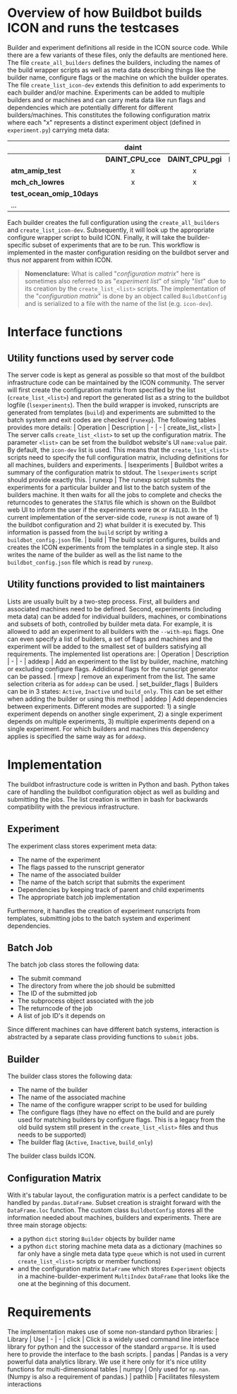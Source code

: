 # Overview of how Buildbot builds ICON and runs the testcases
Builder and experiment definitions all reside in the ICON source code. While there are a few variants of these files, only the defaults are mentioned here. The file `create_all_builders` defines the builders, including the names of the build wrapper scripts as well as meta data describing things like the builder name, configure flags or the machine on which the builder operates. The file `create_list_icon-dev` extends this definition to add experiments to each builder and/or machine. Experiments can be added to multiple builders and or machines and can carry meta data like run flags and dependencies which are potentially different for different builders/machines. This constitutes the following configuration matrix where each "x" represents a distinct experiment object (defined in `experiment.py`) carrying meta data:

|                            | daint             |                   |                   | mistral         | ... |
| -                          | :-:               | :-:               | :-:               | :-:             | --- |
|                            | **DAINT_CPU_cce** | **DAINT_CPU_pgi** | **DAINT_GPU_pgi** | **MISTRAL_gcc** | ... |
| **atm_amip_test**          | x                 | x                 | x                 | x               | ... |
| **mch_ch_lowres**          | x                 | x                 | x                 |                 | ... |
| **test_ocean_omip_10days** |                   |                   |                   | x               | ... |
| ...

Each builder creates the full configuration using the `create_all_builders` and `create_list_icon-dev`. Subsequently, it will look up the appropriate configure wrapper script to build ICON. Finally, it will take the builder-specific subset of experiments that are to be run. This workflow is implemented in the master configuration residing on the buildbot server and thus *not* apparent from within ICON.  

> **Nomenclature:** What is called "*configuration matrix*" here is sometimes also referred to as "*experiment list*" of simply "*list*" due to its creation by the `create_list_<list>` scripts. The implementation of the "*configuration matrix*" is done by an object called `BuildbotConfig` and is serialized to a file with the name of the list (e.g. `icon-dev`).

# Interface functions
## Utility functions used by server code
The server code is kept as general as possible so that most of the buildbot infrastructure code can be maintained by the ICON community. The server will first create the configuration matrix from specified by the list (`create_list_<list>`) and report the generated list as a string to the buildbot logfile (`lsexperiments`). Then the build wrapper is invoked, runscripts are generated from templates (`build`) and experiments are submitted to the batch system and exit codes are checked (`runexp`). The following tables provides more details:
| Operation | Description
| -         | -
| create_list_\<list\> | The server calls `create_list_<list>` to set up the configuration matrix. The parameter `<list>` can be set from the buildbot website's UI `name:value` pair. By default, the `icon-dev` list is used. This means that the `create_list_<list>` scripts need to specify the full configuration matrix, including definitions for all machines, builders and experiments.
| lsexperiments | Buildbot writes a summary of the configuration matrix to stdout. The `lsexperiments` script should provide exactly this.
| runexp | The runexp script submits the experiments for a particular builder and list to the batch system of the builders machine. It then waits for all the jobs to complete and checks the returncodes to generates the `STATUS` file which is shown on the Buildbot web UI to inform the user if the experiments were `OK` or `FAILED`. In the current implementation of the server-side code, `runexp` is not aware of 1) the buildbot configuration and 2) what builder it is executed by. This information is passed from the `build` script by writing a `buildbot_config.json` file.
| build | The build script configures, builds and creates the ICON experiments from the templates in a single step. It also writes the name of the builder as well as the list name to  the `buildbot_config.json` file which is read by `runexp`.

## Utility functions provided to list maintainers
Lists are usually built by a two-step process. First, all builders and associated machines need to be defined. Second, experiments (including meta data) can be added for individual builders, machines, or combinations and subsets of both, controlled by builder meta data. For example, it is allowed to add an experiment to all builders with the `--with-mpi` flags. One can even specify a list of builders, a set of flags and machines and the experiment will be added to the smallest set of builders satisfying all requirements. The implemented list operations are:
| Operation | Description
| -         | -
| addexp    | Add an experiment to the list by builder, machine, matching or excluding configure flags. Addidional flags for the runscript generator can be passed.
| rmexp     | remove an experiment from the list. The same selection criteria as for `addexp` can be used.
| set_builder_flags | Builders can be in 3 states: `Active`, `Inactive` und `build_only`. This can be set either when adding the builder or using this method
| adddep | Add dependencies between experiments. Different modes are supported: 1) a single experiment depends on another single experiment, 2) a single experiment depends on multiple experiments, 3) multiple experiments depend on a single experiment. For which builders and machines this dependency applies is specified the same way as for `addexp`.

# Implementation
The buildbot infrastructure code is written in Python and bash. Python takes care of handling the buildbot configuration object as well as building and submitting the jobs. The list creation is written in bash for backwards compatibility with the previous infrastructure.

## Experiment
The experiment class stores experiment meta data:
- The name of the experiment
- The flags passed to the runscript generator
- The name of the associated builder
- The name of the batch script that submits the experiment
- Dependencies by keeping track of parent and child experiments
- The appropriate batch job implementation

Furthermore, it handles the creation of experiment runscripts from templates, submitting jobs to the batch system and experiment dependencies.

## Batch Job
The batch job class stores the following data:
- The submit command
- The directory from where the job should be submitted
- The ID of the submitted job
- The subprocess object associated with the job
- The returncode of the job
- A list of job ID's it depends on

Since different machines can have different batch systems, interaction is abstracted by a separate class providing functions to `submit` jobs.

## Builder
The builder class stores the following data:
- The name of the builder
- The name of the associated machine
- The name of the configure wrapper script to be used for building
- The configure flags (they have no effect on the build and are purely used for matching builders by configure flags. This is a legacy from the old build system still present in the `create_list_<list>` files and thus needs to be supported)
- The builder flag (`Active`, `Inactive`, `build_only`)

The builder class builds ICON.

## Configuration Matrix
With it's tabular layout, the configuration matrix is a perfect candidate to be handled by `pandas.DataFrame`. Subset creation is straight forward with the `DataFrame.loc` function. The custom class `BuildbotConfig` stores all the information needed about machines, builders and experiments. There are three main storage objects: 
- a python `dict` storing `Builder` objects by builder name
- a python `dict` storing machine meta data as a dictionary (machines so far only have a single meta data type `queue` which is not used in current `create_list_<list>` scripts or member functions)
- and the configuration matrix `DataFrame` which stores `Experiment` objects in a machine-builder-experiment `MultiIndex` `DataFrame` that looks like the one at the beginning of this document.

# Requirements
The implementation makes use of some non-standard python libraries:
| Library | Use
| - | - 
| click | Click is a widely used command line interface library for python and the successor of the standard `argparse`. It is used here to provide the interface to the bash scripts.
| pandas | Pandas is a very powerful data analytics library. We use it here only for it's nice utility functions for multi-dimensional tables
| numpy | Only used for `np.nan`. (Numpy is also a requirement of pandas.)
| pathlib | Facilitates filesystem interactions